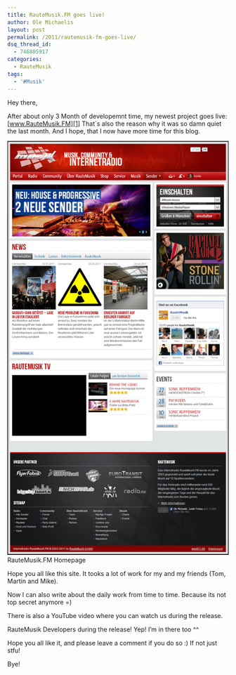 ```yaml
---
title: RauteMusik.FM goes live!
author: Ole Michaelis
layout: post
permalink: /2011/rautemusik-fm-goes-live/
dsq_thread_id:
  - 746805917
categories:
  - RauteMusik
tags:
  - '#Musik'
---
```


Hey there,

After about only 3 Month of developemnt time, my newest project goes live: [www.RauteMusik.FM][1]
That´s also the reason why it was so damn quiet the last month. And I hope, that I now have more time for this blog.

 [1]: http://www.rm.fm

[![RauteMusik.FM Homepage][2]][2]
RauteMusik.FM Homepage

Hope you all like this site. It tooks a lot of work for my and my friends (Tom, Martin and Mike).

 [2]: /assets/uploads/2011/05/RauteMusik.FM_.png

Now I can also write about the daily work from time to time. Because its not top secret anymore =)

There is also a YouTube video where you can watch us during the release.


RauteMusik Developers during the release! Yep! I’m in there too ^^

Hope you all like it, and please leave a comment if you do so :) If not just stfu!

Bye!